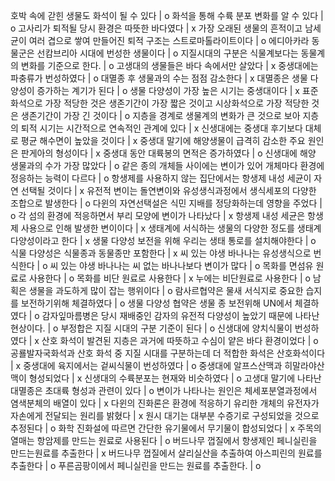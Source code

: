 호박 속에 갇힌 생물도 화석이 될 수 있다		| o
화석을 통해 수륙 분포 변화를 알 수 있다		| o
고사리가 퇴적될 당시 환경은 따뜻한 바다였다		| x
가장 오래된 생물의 흔적이고 남세균이 여러 겹으로 쌓여 만들어진 퇴적 구조는 스트로마톨라이트이다		| o
에디아카라 동물군은 선캄브리아 시대에 번성한 생물이다		| o
지질시대의 구분은 식물계보다는 동물계의 변화를 기준으로 한다.		| o
고생대의 생물들은 바다 속에서만 살았다		| x
중생대에는 파충류가 번성하였다		| o
대멸종 후 생물과의 수는 점점 감소한다		| x
대멸종은 생물 다양성이 증가하는 계기가 된다		| o
생물 다양성이 가장 높은 시기는 중생대이다		| x
표준화석으로 가장 적당한 것은 생존기간이 가장 짧은 것이고 시상화석으로 가장 적당한 것은 생존기간이 가장 긴 것이다		| o
지층을 경계로 생물계의 변화가 큰 것으로 보아 지층의 퇴적 시기는 시간적으로 연속적인 관계에 있다		| x
신생대에는 중생대 후기보다 대체로 평균 해수면이 높았을 것이다		| x
중생대 말기에 해양생물이 급격히 감소한 주요 원인은 판게아의 형성이다		| x
중생대 동안 대륙봉의 면적은 증가하였다		| o
신생대에 해양 생물과의 수가 가장 많았다		| o
같은 종의 개체들 사이에는 변이가 있어 개체마다 환경에 정응하는 능력이 다르다		| o
항생제를 사용하지 않는 집단에서는 항생제 내성 세균이 자연 선택될 것이다		| x
유전적 변이는 돌연변이와 유성생식과정에서 생식세포의 다양한 조합으로 발생한다		| o
다윈의 자연선택설은 식민 지배를 정당화하는데 영향을 주었다		| o
각 섬의 환경에 적응하면서 부리 모양에 변이가 나타났다		| x
항생제 내성 세균은 항생제 사용으로 인해 발생한 변이이다		| x
생태계에 서식하는 생물의 다양한 정도를 생태계 다양성이라고 한다		| x
생물 다양성 보전을 위해 우리는 생태 통로를 설치해야한다		| o
식물 다양성은 식물종과 동물종만 포함한다		| x
씨 있는 야생 바나나는 유성생식으로 번식한다		| o
씨 있는 야생 바나나는 씨 없는 바나나보다 변이가 많다		| o
목화를 면섬유 원료로 사용한다		| o
목화를 비단 원료로 사용한다		| x
누에는 비단원료로 사용한다		| o
남획은 생물을 과도하게 많이 잡는 행위이다		| o
람사르협약은 물새 서식지로 중요한 습지를 보전하기위해 체결하였다		| o
생물 다양성 협약은 생물 종 보전위해 UN에서 체결하였다		| o
감자잎마름병은 당시 재배중인 감자의 유전적 다양성이 높았기 때문에 나타난 현상이다.		| o
부정합은 지질 시대의 구분 기준이 된다		| o
신생대에 양치식물이 번성하였다		| x
산호 화석이 발견된 지층은 과거에 따뜻하고 수심이 얕은 바다 환경이었다		| o
공룔발자국화석과 산호 화석 중 지질 시대를 구분하는데 더 적합한 화석은 산호화석이다		| x
중생대에 육지에서는 겉씨식물이 번성하였다		| o
중생대에 알프스산맥과 히말라야산맥이 형성되었다		| x
신생대의 수륙분포는 현재와 비슷하였다		| o
고생대 말기에 나타난 대멸종은 초대륙 형성과 관련이 있다		| o
변이가 나타나는 원인은 체세포분열과정에서 염색분체의 배열이 있다		| x
다윈의 진화론은 환경에 적응하기 유리한 개체의 유전자가 자손에게 전달되는 원리를 밝혔다		| x
원시 대기는 대부분 수증기로 구성되었을 것으로 추정된다		| o
화학 진화설에 따르면 간단한 유기물에서 무기물이 합성되었다		| x
주목의 열매는 항암제를 만드는 원료로 사용된다		| o
버드나무 껍질에서 항생제인 페니실린을 만드는원료를 추출한다		| x
버드나무 껍질에서 살리실산을 추출하여 아스피린의 원료를 추출한다		| o
푸른곰팡이에서 페니실린을 만드는 원료를 추출한다.		| o